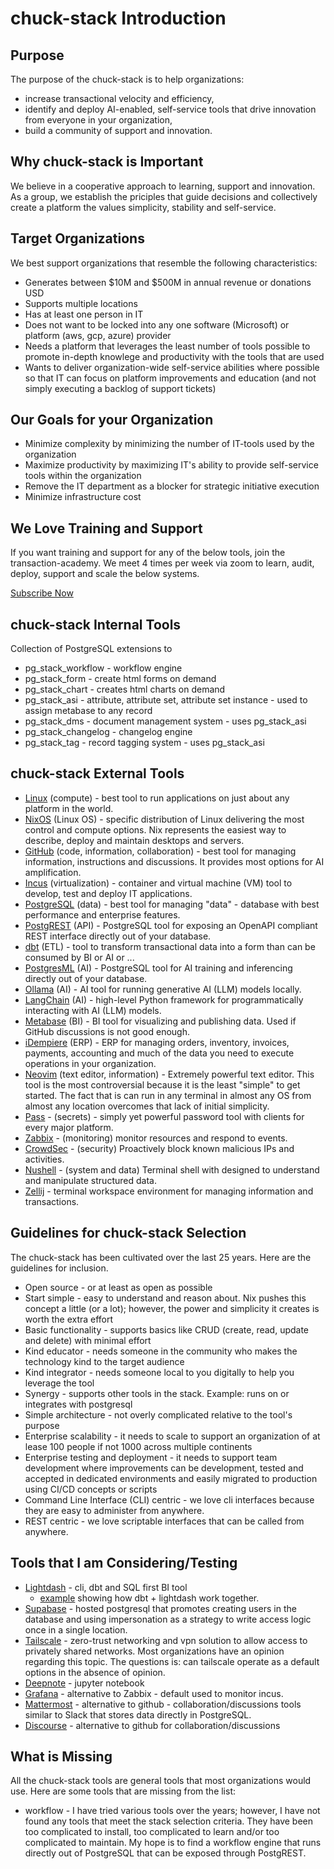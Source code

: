 # chuck-stack Introduction

## Purpose
The purpose of the chuck-stack is to help organizations: 
- increase transactional velocity and efficiency,
- identify and deploy AI-enabled, self-service tools that drive innovation from everyone in your organization,
- build a community of support and innovation.

## Why chuck-stack is Important
We believe in a cooperative approach to learning, support and innovation. As a group, we establish the priciples that guide decisions and collectively create a platform the values simplicity, stability and self-service.

## Target Organizations
We best support organizations that resemble the following characteristics:
- Generates between $10M and $500M in annual revenue or donations USD
- Supports multiple locations
- Has at least one person in IT
- Does not want to be locked into any one software (Microsoft) or platform (aws, gcp, azure) provider
- Needs a platform that leverages the least number of tools possible to promote in-depth knowlege and productivity with the tools that are used
- Wants to deliver organization-wide self-service abilities where possible so that IT can focus on platform improvements and education (and not simply executing a backlog of support tickets)

## Our Goals for your Organization
- Minimize complexity by minimizing the number of IT-tools used by the organization
- Maximize productivity by maximizing IT's ability to provide self-service tools within the organization
- Remove the IT department as a blocker for strategic initiative execution
- Minimize infrastructure cost

## We Love Training and Support
If you want training and support for any of the below tools, join the transaction-academy. We meet 4 times per week via zoom to learn, audit, deploy, support and scale the below systems.

[Subscribe Now](https://buy.stripe.com/7sIbLIeeU3oT4IEfYY)

## chuck-stack Internal Tools
Collection of PostgreSQL extensions to 
- pg_stack_workflow - workflow engine
- pg_stack_form - create html forms on demand
- pg_stack_chart - creates html charts on demand
- pg_stack_asi - attribute, attribute set, attribute set instance - used to assign metabase to any record
- pg_stack_dms - document management system - uses pg_stack_asi
- pg_stack_changelog - changelog engine
- pg_stack_tag - record tagging system - uses pg_stack_asi

## chuck-stack External Tools
- [Linux](https://en.wikipedia.org/wiki/Linux) (compute) - best tool to run applications on just about any platform in the world.
- [NixOS](https://nixos.org/) (Linux OS) - specific distribution of Linux delivering the most control and compute options. Nix represents the easiest way to describe, deploy and maintain desktops and servers.
- [GitHub](https://github.com/) (code, information, collaboration) - best tool for managing information, instructions and discussions. It provides most options for AI amplification.
- [Incus](https://linuxcontainers.org/incus/docs/main/) (virtualization) - container and virtual machine (VM) tool to develop, test and deploy IT applications.
- [PostgreSQL](https://www.postgresql.org/) (data) - best tool for managing "data" - database with best performance and enterprise features.
- [PostgREST](https://postgrest.org/) (API) - PostgreSQL tool for exposing an OpenAPI compliant REST interface directly out of your database.
- [dbt](https://www.getdbt.com/) (ETL) - tool to transform transactional data into a form than can be consumed by BI or AI or ...
- [PostgresML](https://postgresml.org/) (AI) - PostgreSQL tool for AI training and inferencing directly out of your database.
- [Ollama](https://ollama.com/) (AI) - AI tool for running generative AI (LLM) models locally.
- [LangChain](https://www.langchain.com/) (AI) - high-level Python framework for programmatically interacting with AI (LLM) models.
- [Metabase](https://www.metabase.com/) (BI) - BI tool for visualizing and publishing data. Used if GitHub discussions is not good enough.
- [iDempiere](https://www.idempiere.org/) (ERP) - ERP for managing orders, inventory, invoices, payments, accounting and much of the data you need to execute operations in your organization.
- [Neovim](https://neovim.io/) (text editor, information) - Extremely powerful text editor. This tool is the most controversial because it is the least "simple" to get started. The fact that is can run in any terminal in almost any OS from almost any location overcomes that lack of initial simplicity.
- [Pass](https://passwordstore.org) - (secrets) - simply yet powerful password tool with clients for every major platform.
- [Zabbix](https://www.zabbix.com/) - (monitoring) monitor resources and respond to events.
- [CrowdSec](https://www.crowdsec.net/) - (security) Proactively block known malicious IPs and activities.
- [Nushell](https://www.nushell.sh/) - (system and data) Terminal shell with designed to understand and manipulate structured data.
- [Zellij](https://www.zellij.dev) - terminal workspace environment for managing information and transactions.

## Guidelines for chuck-stack Selection
The chuck-stack has been cultivated over the last 25 years. Here are the guidelines for inclusion.
- Open source - or at least as open as possible
- Start simple - easy to understand and reason about. Nix pushes this concept a little (or a lot); however, the power and simplicity it creates is worth the extra effort
- Basic functionality - supports basics like CRUD (create, read, update and delete) with minimal effort
- Kind educator - needs someone in the community who makes the technology kind to the target audience
- Kind integrator - needs someone local to you digitally to help you leverage the tool
- Synergy - supports other tools in the stack. Example: runs on or integrates with postgresql
- Simple architecture - not overly complicated relative to the tool's purpose
- Enterprise scalability - it needs to scale to support an organization of at lease 100 people if not 1000 across multiple continents
- Enterprise testing and deployment - it needs to support team development where improvements can be development, tested and accepted in dedicated environments and easily migrated to production using CI/CD concepts or scripts
- Command Line Interface (CLI) centric - we love cli interfaces because they are easy to administer from anywhere.
- REST centric - we love scriptable interfaces that can be called from anywhere.

## Tools that I am Considering/Testing
- [Lightdash](https://www.lightdash.com/) - cli, dbt and SQL first BI tool
  - [example](https://www.loom.com/share/c0805a236a994de397ac5142fdfe4b7f) showing how dbt + lightdash work together.
- [Supabase](https://supabase.com/) - hosted postgresql that promotes creating users in the database and using impersonation as a strategy to write access logic once in a single location.
- [Tailscale](https://tailscale.com/) - zero-trust networking and vpn solution to allow access to privately shared networks. Most organizations have an opinion regarding this topic. The questions is: can tailscale operate as a default options in the absence of opinion.
- [Deepnote](https://deepnote.com/) - jupyter notebook
- [Grafana](https://grafana.com/) - alternative to Zabbix - default used to monitor incus.
- [Mattermost](https://mattermost.com/) - alternative to github - collaboration/discussions tools similar to Slack that stores data directly in PostgreSQL.
- [Discourse](https://www.discourse.org/) - alternative to github for collaboration/discussions

## What is Missing
All the chuck-stack tools are general tools that most organizations would use. Here are some tools that are missing from the list:
- workflow - I have tried various tools over the years; however, I have not found any tools that meet the stack selection criteria. They have been too complicated to install, too complicated to learn and/or too complicated to maintain. My hope is to find a workflow engine that runs directly out of PostgreSQL that can be exposed through PostgREST.
